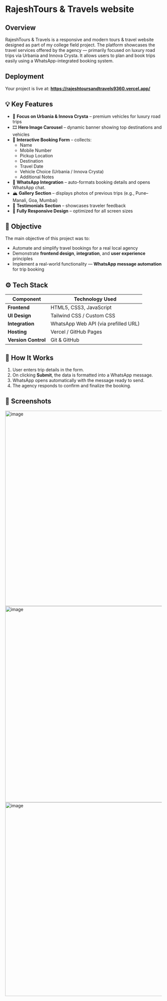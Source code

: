 # RajeshTours & Travels website

## Overview
RajeshTours & Travels is a responsive and modern tours & travel website designed as part of my college field project.
The platform showcases the travel services offered by the agency — primarily focused on luxury road trips via Urbania and Innova Crysta.
It allows users to plan and book trips easily using a WhatsApp-integrated booking system.

## Deployment
Your project is live at:
**https://rajeshtoursandtravels9360.vercel.app/**

## 💡 Key Features
- 🚌 **Focus on Urbania & Innova Crysta** – premium vehicles for luxury road trips  
- 🎞️ **Hero Image Carousel** – dynamic banner showing top destinations and vehicles  
- 🧾 **Interactive Booking Form** – collects:
  - Name  
  - Mobile Number  
  - Pickup Location  
  - Destination  
  - Travel Date  
  - Vehicle Choice (Urbania / Innova Crysta)  
  - Additional Notes  
- 💬 **WhatsApp Integration** – auto-formats booking details and opens WhatsApp chat.
- 🏔️ **Gallery Section** – displays photos of previous trips (e.g., Pune–Manali, Goa, Mumbai)  
- 💭 **Testimonials Section** – showcases traveler feedback  
- 📱 **Fully Responsive Design** – optimized for all screen sizes

## 🎯 Objective
The main objective of this project was to:
- Automate and simplify travel bookings for a real local agency  
- Demonstrate **frontend design**, **integration**, and **user experience** principles  
- Implement a real-world functionality — **WhatsApp message automation** for trip booking  

## ⚙️ Tech Stack

| Component | Technology Used |
|------------|------------------|
| **Frontend** | HTML5, CSS3, JavaScript |
| **UI Design** | Tailwind CSS / Custom CSS |
| **Integration** | WhatsApp Web API (via prefilled URL) |
| **Hosting** | Vercel / GitHub Pages |
| **Version Control** | Git & GitHub |


## 🧩 How It Works
1. User enters trip details in the form.  
2. On clicking **Submit**, the data is formatted into a WhatsApp message.  
3. WhatsApp opens automatically with the message ready to send.  
4. The agency responds to confirm and finalize the booking.  


## 📸 Screenshots
<img width="1356" height="626" alt="image" src="https://github.com/user-attachments/assets/d8cb0843-9259-4a6e-9932-3e207c8e08be" />
<img width="1051" height="629" alt="image" src="https://github.com/user-attachments/assets/893d59c0-e931-4456-8061-6a64727f88b1" />
<img width="1061" height="621" alt="image" src="https://github.com/user-attachments/assets/ad3f2360-70d0-4b5a-83c0-e1b9ceeafac9" />


